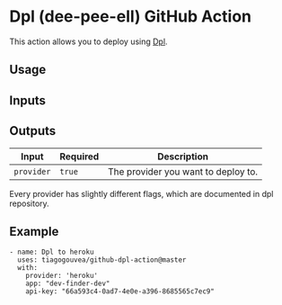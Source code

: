# Dpl (dee-pee-ell) GitHub Action

This action allows you to deploy using [Dpl](https://github.com/travis-ci/dpl).

## Usage


## Inputs



## Outputs

| Input          | Required  | Description                                      |
| -------------- | --------- | ------------------------------------------------ |
| `provider`  | `true`    |  The provider you want to deploy to. |

Every provider has slightly different flags, which are documented in dpl repository. 

## Example 

```
- name: Dpl to heroku
  uses: tiagogouvea/github-dpl-action@master
  with:
    provider: 'heroku'
    app: "dev-finder-dev"
    api-key: "66a593c4-0ad7-4e0e-a396-8685565c7ec9"
```